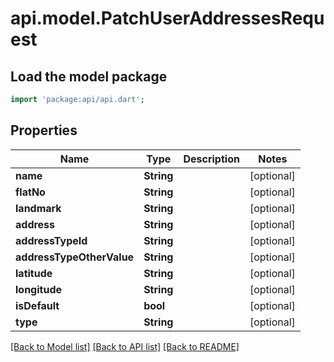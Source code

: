 # api.model.PatchUserAddressesRequest

## Load the model package
```dart
import 'package:api/api.dart';
```

## Properties
Name | Type | Description | Notes
------------ | ------------- | ------------- | -------------
**name** | **String** |  | [optional] 
**flatNo** | **String** |  | [optional] 
**landmark** | **String** |  | [optional] 
**address** | **String** |  | [optional] 
**addressTypeId** | **String** |  | [optional] 
**addressTypeOtherValue** | **String** |  | [optional] 
**latitude** | **String** |  | [optional] 
**longitude** | **String** |  | [optional] 
**isDefault** | **bool** |  | [optional] 
**type** | **String** |  | [optional] 

[[Back to Model list]](../README.md#documentation-for-models) [[Back to API list]](../README.md#documentation-for-api-endpoints) [[Back to README]](../README.md)


